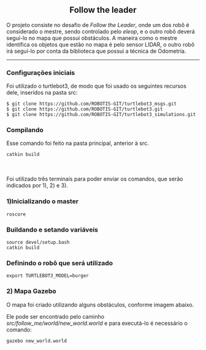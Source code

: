 <h2 align="center"> Follow the leader </h2>

O projeto consiste no desafio de <i>Follow the Leader</i>, onde um dos robô é considerado o mestre, sendo controlado pelo <i>eleop</i>, e o outro robô deverá seguí-lo 
no mapa que possui obstáculos. A maneira como o mestre identifica os objetos que estão no mapa é pelo sensor LIDAR, o outro robô irá seguí-lo por conta da biblioteca que possui a técnica de Odometria.
_________________________________________________________________________________________________________________

<h3>Configurações iniciais </h3>

Foi utilizado o turtlebot3, de modo que foi usado os seguintes recursos dele, inseridos na pasta src:
```
$ git clone https://github.com/ROBOTIS-GIT/turtlebot3_msgs.git
$ git clone https://github.com/ROBOTIS-GIT/turtlebot3.git
$ git clone https://github.com/ROBOTIS-GIT/turtlebot3_simulations.git
```

<h3>Compilando</h3>

Esse comando foi feito na pasta principal, anterior à src.
```
catkin build
```

<br><br>Foi utilizado três terminais para poder enviar os comandos, que serão indicados por 1), 2) e 3).

<h3>1)Inicializando o master</h3>

```
roscore
```

<h3>Buildando e setando variáveis</h3>

```
source devel/setup.bash
catkin build
```

<h3>Definindo o robô que será utilizado</h3>

```
export TURTLEBOT3_MODEL=burger
```


<h3>2) Mapa Gazebo</h3>

O mapa foi criado utilizando alguns obstáculos, conforme imagem abaixo. 

Ele pode ser encontrado pelo caminho <i>src/follow_me/world/new_world.world</i> e para executá-lo é necessário o comando:

```
gazebo new_world.world
```
